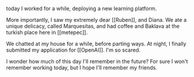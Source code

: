 
today I worked for a while, deploying a new learning platform.

More importantly, I saw my extremely dear [[Ruben]], and Diana. We ate a unique delicacy, called Marquesitas, and had coffee and Baklava at the turkish place here in [[metepec]].

We chatted at my house for a while, before parting ways. At night, I finally submitted my application for [[OpenAI]]. I'm so scared.

I wonder how much of this day I'll remember in the future? For sure I won't remember working today, but I hope I'll remember my friends.